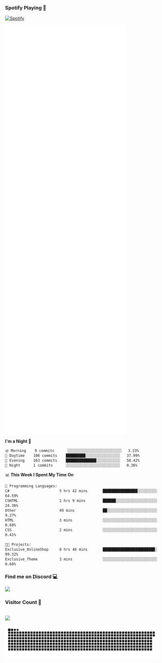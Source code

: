 ### Spotify Playing 🎵
[![Spotify](https://spotify-livestats-callme-milad.vercel.app/api/spotify)](https://open.spotify.com/user/314mrt6dxn5cqoxklh3thbwlr6by)

<img align="center" src="/github-metrics.svg" alt="Metrics" width="400">

<!--START_SECTION:waka-->
**I'm a Night 🦉** 

```text
🌞 Morning    9 commits      ░░░░░░░░░░░░░░░░░░░░░░░░░   3.23% 
🌆 Daytime    106 commits    █████████░░░░░░░░░░░░░░░░   37.99% 
🌃 Evening    163 commits    ██████████████░░░░░░░░░░░   58.42% 
🌙 Night      1 commits      ░░░░░░░░░░░░░░░░░░░░░░░░░   0.36%

```


📊 **This Week I Spent My Time On** 

```text
💬 Programming Languages: 
C#                       5 hrs 42 mins       ████████████████░░░░░░░░░   64.59% 
CSHTML                   2 hrs 9 mins        ██████░░░░░░░░░░░░░░░░░░░   24.36% 
Other                    49 mins             ██░░░░░░░░░░░░░░░░░░░░░░░   9.27% 
HTML                     3 mins              ░░░░░░░░░░░░░░░░░░░░░░░░░   0.68% 
CSS                      2 mins              ░░░░░░░░░░░░░░░░░░░░░░░░░   0.41%

🐱‍💻 Projects: 
Exclusive_OnlineShop     8 hrs 46 mins       ████████████████████████░   99.32% 
Exclusive_Theme          3 mins              ░░░░░░░░░░░░░░░░░░░░░░░░░   0.68%

```


<!--END_SECTION:waka-->

### Find me on Discord 💻
<a href="https://discord.gg/t35EjYprS6" rel="nofollow"> 
  <img src="https://discord.c99.nl/widget/theme-3/977957889358573609.png" data-canonical-src="https://discord.c99.nl/widget/theme-3/977957889358573609.png" style="max-width: 100%;"></a>

### Visitor Count 🔢
<p align="left"> 
  <br>
  <img src="https://profile-counter.glitch.me/callme-devil/count.svg" />
</p>

<img src="https://github.com/callme-devil/callme-devil/blob/output/github-contribution-grid-snake.svg" alt="snake" style="max-width: 100%;">

